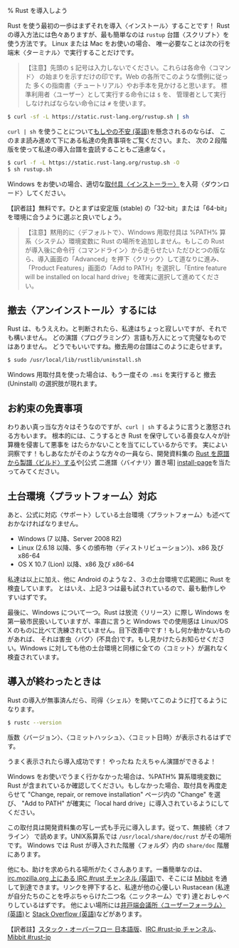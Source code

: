 % Rust を導入しよう

Rust を使う最初の一歩はまずそれを導入〈インストール〉することです！
Rust の導入方法には色々ありますが、最も簡単なのは `rustup` 台譜〈スクリプト〉を使う方法です。
Linux または Mac をお使いの場合、
唯一必要なことは次の行を端末〈ターミナル〉で実行することだけです。

> 【注意】先頭の `$` 記号は入力しないでください。これらは各命令〈コマンド〉
> の始まりを示すだけの印です。Web の各所でこのような慣例に従った
> 多くの指南書〈チュートリアル〉やお手本を見かけると思います。
> 標準利用者〈ユーザー〉として実行する命令には `$` を、
> 管理者として実行しなければならない命令には `#` を使います。

```bash
$ curl -sf -L https://static.rust-lang.org/rustup.sh | sh
```

`curl | sh` を使うことについて[もしやの不安 (英語)][insecurity]を懸念されるのならば、
このまま読み進めて下にある私達の免責事項をご覧ください。また、
次の２段階版を使って私達の導入台譜を査読することもご遠慮なく。

```bash
$ curl -f -L https://static.rust-lang.org/rustup.sh -O
$ sh rustup.sh
```

[insecurity]: http://curlpipesh.tumblr.com

Windows をお使いの場合、適切な[取付具〈インストーラー〉][install-page]を入荷〈ダウンロード〉してください。

【訳者註】無料です。ひとまずは安定版 (stable)
の「32-bit」または「64-bit」を環境に合うように選ぶと良いでしょう。

> 【注意】黙用的に〈デフォルトで〉、Windows 用取付具は %PATH% 算系〈システム〉環境変数に
> Rust の場所を追加しません。もしこの Rust が導入後に命令行〈コマンドライン〉から走らせたい
> ただひとつの版なら、導入画面の「Advanced」を押下〈クリック〉して道なりに進み、
> 「Product Features」画面の「Add to PATH」を選択し「Entire feature will be 
> installed on local hard drive」を確実に選択して進めてください。


[install-page]: https://www.rust-lang.org/install.html

## 撤去〈アンインストール〉するには

Rust は、もうええわ。と判断されたら、私達はちょっと寂しいですが、それでも構いません。
どの演譜〈プログラミング〉言語も万人にとって完璧なものではありません。
どうでもいいですね。撤去用の台譜はこのように走らせます。

```bash
$ sudo /usr/local/lib/rustlib/uninstall.sh
```

Windows 用取付具を使った場合は、もう一度その `.msi` を実行すると
撤去 (Uninstall) の選択肢が現れます。

## お約束の免責事項

わりあい真っ当な方々はそうなのですが、`curl | sh` するように言うと激怒される方もいます。
根本的には、こうするとき Rust を保守している善良な人々が計算機を侵害して悪事を
はたらかないことを当てにしているからです。
実によい洞察です！もしあなたがそのような方々の一員なら、開発資料集の
[Rust を原譜から製譜〈ビルド〉する][from-source]や[公式 二進譜〈バイナリ〉置き場]
[install-page]を当たってみてください。

[from-source]: https://github.com/rust-lang/rust#building-from-source

## 土台環境〈プラットフォーム〉対応

あと、公式に対応〈サポート〉している土台環境〈プラットフォーム〉も述べておかなければなりません。

* Windows (7 以降、Server 2008 R2)
* Linux (2.6.18 以降、多くの頒布物〈ディストリビューション〉)、x86 及び x86-64
* OS X 10.7 (Lion) 以降、x86 及び x86-64

私達は以上に加え、他に Android のような２、３の土台環境で広範囲に
Rust を検査しています。
とはいえ、上記３つは最も試されているので、最も動作しやすいはずです。

最後に、Windows について一つ。Rust は放流〈リリース〉に際し Windows を第一級市民扱いしていますが、率直に言うと Windows での使用感は Linux/OS X のものに比べて洗練されていません。目下改善中です！もし何か動かないものがあれば、
それは害虫〈バグ〉(不具合)です。もし見かけたらお知らせください。Windows
に対しても他の土台環境と同様に全ての〈コミット〉が漏れなく検査されています。

## 導入が終わったときは

Rust の導入が無事済んだら、司得〈シェル〉を開いてこのように打てるようになります。

```bash
$ rustc --version
```

版数〈バージョン〉、〈コミットハッシュ〉、〈コミット日時〉が表示されるはずです。

うまく表示されたら導入成功です！ やったね たえちゃん演譜ができるよ！

Windows をお使いでうまく行かなかった場合は、%PATH% 算系環境変数に Rust
が含まれているか確認してください。もしなかった場合、取付具を再度走らせて
"Change,	 repair, or remove installation" ページ内の "Change" を選び、
"Add to PATH" が確実に「local hard drive」に導入されているようにしてください。

この取付具は開発資料集の写し一式も手元に導入します。従って、無接続〈オフライン〉
で読めます。UNIX系算系では `/usr/local/share/doc/rust` がその場所です。
Windows では Rust が導入された階層〈フォルダ〉内の `share/doc`
階層にあります。

他にも、助けを求められる場所がたくさんあります。一番簡単なのは、
[irc.mozilla.org 上にある IRC #rust チャンネル (英語)][irc]で、そこには
[Mibbit][mibbit] を通して到達できます。リンクを押下すると、私達が他の心優しい 
Rustacean (私達が自分たちのことを呼ぶちゃらけた二つ名〈ニックネーム〉です)
達とおしゃべりしているはずです。
他によい場所には[井戸端会議所〈ユーザーフォーラム〉(英語)][users]と
[Stack Overflow (英語)][stackoverflow]などがあります。

[irc]: irc://irc.mozilla.org/#rust
[mibbit]: https://chat.mibbit.com/?server=irc.mozilla.org&channel=%23rust
[users]: https://users.rust-lang.org/
[stackoverflow]: https://stackoverflow.com/questions/tagged/rust

【訳者註】[スタック・オーバーフロー 日本語版][stackoverflow-ja]、[IRC #rust-jp チャンネル][irc-jp]、[Mibbit #rust-jp][mibbit-jp]

[stackoverflow-ja]: https://ja.stackoverflow.com/questions/tagged/rust
[irc-jp]: irc://irc.mozilla.org/#rust-jp
[mibbit-jp]: https://chat.mibbit.com/?server=irc.mozilla.org&channel=%23rust-jp
